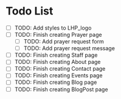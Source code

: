 # Todo List

- [ ] TODO: Add styles to LHP_logo
- [ ] TODO: Finish creating Prayer page
  - [ ] TODO: Add prayer request form
  - [ ] TODO: Add prayer request message
- [ ] TODO: Finish creating Staff page
- [ ] TODO: Finish creating About page
- [ ] TODO: Finish creating Contact page
- [ ] TODO: Finish creating Events page
- [ ] TODO: Finish creating Blog page
- [ ] TODO: Finish creating BlogPost page
